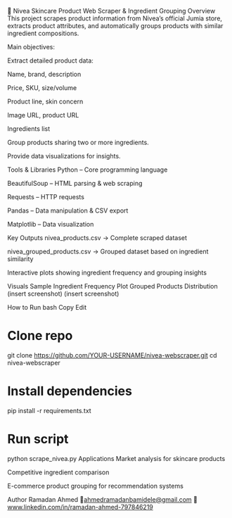 🧴 Nivea Skincare Product Web Scraper & Ingredient Grouping
Overview
This project scrapes product information from Nivea’s official Jumia store, extracts product attributes, and automatically groups products with similar ingredient compositions.

Main objectives:

Extract detailed product data:

Name, brand, description

Price, SKU, size/volume

Product line, skin concern

Image URL, product URL

Ingredients list

Group products sharing two or more ingredients.

Provide data visualizations for insights.

Tools & Libraries
Python – Core programming language

BeautifulSoup – HTML parsing & web scraping

Requests – HTTP requests

Pandas – Data manipulation & CSV export

Matplotlib – Data visualization

Key Outputs
nivea_products.csv → Complete scraped dataset

nivea_grouped_products.csv → Grouped dataset based on ingredient similarity

Interactive plots showing ingredient frequency and grouping insights

Visuals
Sample Ingredient Frequency Plot	Grouped Products Distribution
(insert screenshot)	(insert screenshot)

How to Run
bash
Copy
Edit
# Clone repo
git clone https://github.com/YOUR-USERNAME/nivea-webscraper.git
cd nivea-webscraper

# Install dependencies
pip install -r requirements.txt

# Run script
python scrape_nivea.py
Applications
Market analysis for skincare products

Competitive ingredient comparison

E-commerce product grouping for recommendation systems

Author
Ramadan Ahmed
📧ahmedramadanbamidele@gmail.com
🔗 www.linkedin.com/in/ramadan-ahmed-797846219

